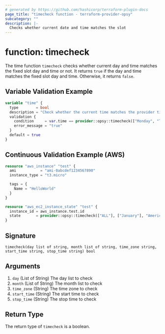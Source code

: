 ```yaml
---
# generated by https://github.com/hashicorp/terraform-plugin-docs
page_title: "timecheck function - terraform-provider-opsy"
subcategory: ""
description: |-
  Checks whether current date and time matches the slot
---
```


# function: timecheck


The time function `timecheck` checks whether current day and time matches the fixed slot day and time or not. It returns `true` if the day and time matches the fixed slot day and time. Otherwise, it returns `false`.
## Variable Validation Example

```terraform
variable "time" {
  type        = bool
  description = "Check whether the current time matches the provider time slot"
  validation {
    condition     = var.time == provider::opsy::timecheck(["Monday", "Tuesday", "Wednesday", "Thursday", "Friday"], ["ALL"], "America/New_York", "09:00", "17:00")
    error_message = "true"
  }
  default = true
}
```

## Continuous Validation Example (AWS)

```terraform
resource "aws_instance" "test" {
  ami           = "ami-0abcdef1234567890"
  instance_type = "t3.micro"

  tags = {
    Name = "HelloWorld"
  }
}

resource "aws_ec2_instance_state" "test" {
  instance_id = aws_instance.test.id
  state       = provider::opsy::timecheck(["ALL"], ["January"], "America/New_York", "09:00", "17:00") ? "running" : "stopped"
}
```

## Signature

<!-- signature generated by tfplugindocs -->
```text
timecheck(day list of string, month list of string, time_zone string, start_time string, stop_time string) bool
```

## Arguments

<!-- arguments generated by tfplugindocs -->
1. `day` (List of String) The day list to check
1. `month` (List of String) The month list to check
1. `time_zone` (String) The time zone to check
1. `start_time` (String) The start time to check
1. `stop_time` (String) The stop time to check

## Return Type

The return type of `timecheck` is a boolean.